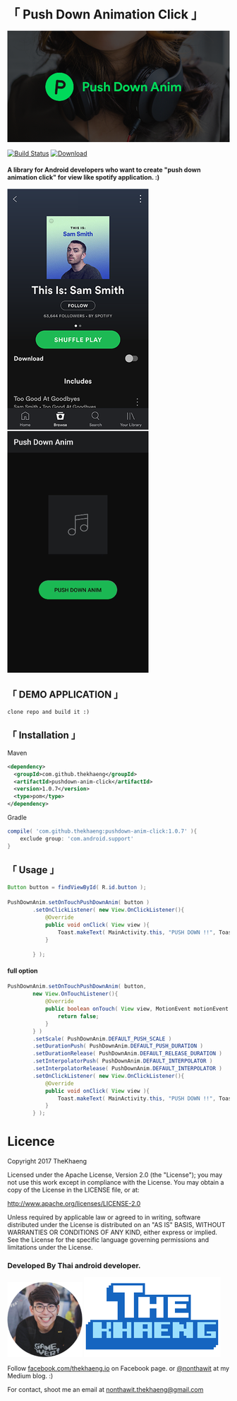 # **「 Push Down Animation Click 」**

![alt text](./pictures/logo.png)

[![Build Status](https://travis-ci.org/TheKhaeng/pushdown-anim-click.svg?branch=master)](https://travis-ci.org/TheKhaeng/pushdown-anim-click) [ ![Download](https://api.bintray.com/packages/nonthawit/TheKhaeng/pushdown-anim-click/images/download.svg) ](https://bintray.com/nonthawit/TheKhaeng/pushdown-anim-click/_latestVersion)

#### A library for Android developers who want to create "push down animation click" for view like spotify application. :)

![alt text](./pictures/screenshot_1.png)
![alt text](./pictures/example.gif)


## 「 DEMO APPLICATION 」

```
clone repo and build it :)
```


## 「 Installation 」

Maven
```xml
<dependency>
  <groupId>com.github.thekhaeng</groupId>
  <artifactId>pushdown-anim-click</artifactId>
  <version>1.0.7</version>
  <type>pom</type>
</dependency>
```

Gradle
```gradle
compile( 'com.github.thekhaeng:pushdown-anim-click:1.0.7' ){
    exclude group: 'com.android.support'
}
```

## 「 Usage 」

```java
Button button = findViewById( R.id.button );

PushDownAnim.setOnTouchPushDownAnim( button )
        .setOnClickListener( new View.OnClickListener(){
            @Override
            public void onClick( View view ){
                Toast.makeText( MainActivity.this, "PUSH DOWN !!", Toast.LENGTH_SHORT ).show();
            }

        } );

```

#### full option

```java
PushDownAnim.setOnTouchPushDownAnim( button,
        new View.OnTouchListener(){
            @Override
            public boolean onTouch( View view, MotionEvent motionEvent ){
                return false;
            }
        } )
        .setScale( PushDownAnim.DEFAULT_PUSH_SCALE )
        .setDurationPush( PushDownAnim.DEFAULT_PUSH_DURATION )
        .setDurationRelease( PushDownAnim.DEFAULT_RELEASE_DURATION )
        .setInterpolatorPush( PushDownAnim.DEFAULT_INTERPOLATOR )
        .setInterpolatorRelease( PushDownAnim.DEFAULT_INTERPOLATOR )
        .setOnClickListener( new View.OnClickListener(){
            @Override
            public void onClick( View view ){
                Toast.makeText( MainActivity.this, "PUSH DOWN !!", Toast.LENGTH_SHORT ).show();
            }
        } );

```


# Licence

Copyright 2017 TheKhaeng

Licensed under the Apache License, Version 2.0 (the "License"); you may not use this work except in compliance with the License. You may obtain a copy of the License in the LICENSE file, or at:

http://www.apache.org/licenses/LICENSE-2.0

Unless required by applicable law or agreed to in writing, software distributed under the License is distributed on an "AS IS" BASIS, WITHOUT WARRANTIES OR CONDITIONS OF ANY KIND, either express or implied. See the License for the specific language governing permissions and limitations under the License.


### Developed By Thai android developer.


[<img src="./pictures/profile2_circle.png" width="170">](https://www.facebook.com/nonthawit) [![TheKhaeng](./pictures/thekhaeng_logo.png)](https://www.facebook.com/thekhaeng.io/)


Follow [facebook.com/thekhaeng.io](https://www.facebook.com/thekhaeng.io) on Facebook page.
or [@nonthawit](https://medium.com/@nonthawit) at my Medium blog. :)

For contact, shoot me an email at nonthawit.thekhaeng@gmail.com

